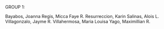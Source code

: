 GROUP 1:

Bayabos, Joanna
Regis, Micca Faye R.
Resurreccion, Karin
Salinas, Alois L.
Villagonzalo, Jayme R.
Villahermosa, Maria Louisa
Yago, Maximillian R.
